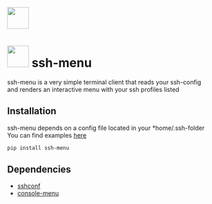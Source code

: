 <img src="https://cdn.iconscout.com/icon/free/png-256/list-bullets-menu-format-formatting-items-6-3298.png" height="50" width="50">

# <img src="https://cdn.iconscout.com/icon/free/png-256/list-bullets-menu-format-formatting-items-6-3298.png" height="50" width="50"> ssh-menu

ssh-menu is a very simple terminal client that reads your ssh-config  
and renders an interactive menu with your ssh profiles listed

## Installation

ssh-menu depends on a config file located in your *home/.ssh-folder  
You can find examples [here](https://www.ssh.com/ssh/config/)

```bash
pip install ssh-menu
```

## Dependencies

* [sshconf](https://pypi.org/project/sshconf/)
* [console-menu](https://pypi.org/project/console-menu/)
